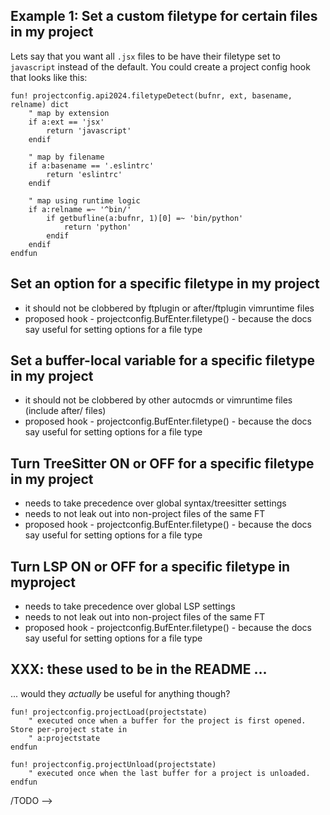 ## Example 1: Set a custom filetype for certain files in my project

Lets say that you want all `.jsx` files to be have their filetype set to
`javascript` instead of the default. You could create a project config hook
that looks like this:

    fun! projectconfig.api2024.filetypeDetect(bufnr, ext, basename, relname) dict
        " map by extension
        if a:ext == 'jsx'
            return 'javascript'
        endif

        " map by filename
        if a:basename == '.eslintrc'
            return 'eslintrc'
        endif

        " map using runtime logic
        if a:relname =~ '^bin/'
            if getbufline(a:bufnr, 1)[0] =~ 'bin/python'
                return 'python'
            endif
        endif
    endfun


<!-- TODO: PC017: review examples below and autocmds available and implement as many as needed



## Set an option for all buffers in my project

- it should not be clobbered by after/ vimruntime files
- proposed hook - projectconfig.BufEnter() - because the docs say useful for setting options for a file type
<!--
- NOTE: see TODO/PC043.txt where we need something that actually fires *before*
  the vimruntime files are loaded.
-->


## Set an option for a specific filetype in my project

- it should not be clobbered by ftplugin or after/ftplugin vimruntime files
- proposed hook - projectconfig.BufEnter.filetype() - because the docs say useful for setting options for a file type


## Set a buffer-local variable for a specific filetype in my project

- it should not be clobbered by other autocmds or vimruntime files (include after/ files)
- proposed hook - projectconfig.BufEnter.filetype() - because the docs say useful for setting options for a file type


## Turn TreeSitter ON or OFF for a specific filetype in my project

- needs to take precedence over global syntax/treesitter settings
- needs to not leak out into non-project files of the same FT
- proposed hook - projectconfig.BufEnter.filetype() - because the docs say useful for setting options for a file type


## Turn LSP ON or OFF for a specific filetype in myproject

- needs to take precedence over global LSP settings
- needs to not leak out into non-project files of the same FT
- proposed hook - projectconfig.BufEnter.filetype() - because the docs say useful for setting options for a file type


## XXX: these used to be in the README ...

... would they _actually_ be useful for anything though?

    fun! projectconfig.projectLoad(projectstate)
        " executed once when a buffer for the project is first opened. Store per-project state in
        " a:projectstate
    endfun

    fun! projectconfig.projectUnload(projectstate)
        " executed once when the last buffer for a project is unloaded.
    endfun

/TODO -->
